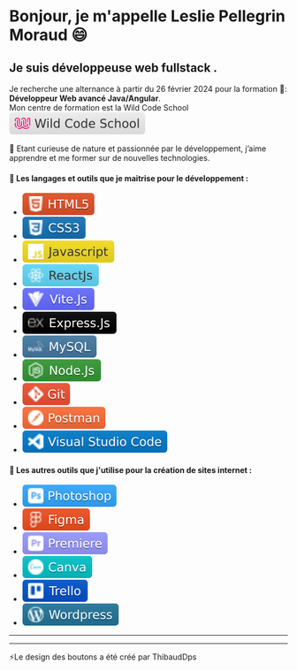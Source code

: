 # Bonjour, je m'appelle Leslie Pellegrin Moraud 😄
## Je suis développeuse web fullstack .

Je recherche une alternance à partir du 26 février 2024 pour la formation 👯: __Développeur Web avancé Java/Angular__.  
Mon centre de formation est la Wild Code School ![Cover](https://github.com/Leslie2186/Leslie2186/blob/main/wildcodeschool.svg)

💬 Etant curieuse de nature et passionnée par le développement, j’aime apprendre et me former sur de nouvelles technologies.

#### 🌱 Les langages et outils que je maitrise pour le développement :
- ![Cover](https://github.com/Leslie2186/Leslie2186/blob/main/html.svg)
- ![Cover](https://github.com/Leslie2186/Leslie2186/blob/main/css.svg)
- ![Cover](https://github.com/Leslie2186/Leslie2186/blob/main/javascript.svg)
- ![Cover](https://github.com/Leslie2186/Leslie2186/blob/main/reactJs.svg)
- ![Cover](https://github.com/Leslie2186/Leslie2186/blob/main/ViteJS.svg)
- ![Cover](https://github.com/Leslie2186/Leslie2186/blob/main/ExpressJs.svg)
- ![Cover](https://github.com/Leslie2186/Leslie2186/blob/main/MySQL.svg)
- ![Cover](https://github.com/Leslie2186/Leslie2186/blob/main/NodeJs.svg)
- ![Cover](https://github.com/Leslie2186/Leslie2186/blob/main/git.svg)
- ![Cover](https://github.com/Leslie2186/Leslie2186/blob/main/postman.svg)
- ![Cover](https://github.com/Leslie2186/Leslie2186/blob/main/VSCODE.svg)


#### 🌱 Les autres outils que j'utilise pour la création de sites internet :
- ![Cover](https://github.com/Leslie2186/Leslie2186/blob/main/photoshop.svg)
- ![Cover](https://github.com/Leslie2186/Leslie2186/blob/main/figma.svg)
- ![Cover](https://github.com/Leslie2186/Leslie2186/blob/main/premiere.svg)
- ![Cover](https://github.com/Leslie2186/Leslie2186/blob/main/canva.svg)
- ![Cover](https://github.com/Leslie2186/Leslie2186/blob/main/trello.svg)
- ![Cover](https://github.com/Leslie2186/Leslie2186/blob/main/wordpress.svg)

-------------------------------------------------------------------------------------

--------------------------------------------------------------------------------------

⚡Le design des boutons a été créé par ThibaudDps

<!--
- 🔭 I’m currently working on ...
- 🌱 I’m currently learning ...
- 👯 I’m looking to collaborate on ...
- 🤔 I’m looking for help with ...
- 💬 Ask me about ...
- 📫 How to reach me: ...
- 😄 Pronouns: ...
- ⚡ Fun fact: ...
-->
